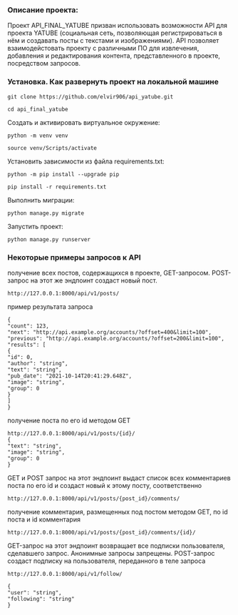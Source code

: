 ### Описание проекта:

Проект API_FINAL_YATUBE призван использовать возможности API для проекта YATUBE (социальная сеть, позволяющая регистрироваться в нём и создавать посты с текстами и изображениями). API позволяет взаимодейстовать проекту с различными ПО для извлечения, добавления и редактирования контента, представленного в проекте, посредством запросов.

### Установка. Как развернуть проект на локальной машине

```
git clone https://github.com/elvir906/api_yatube.git
```

```
cd api_final_yatube
```

Cоздать и активировать виртуальное окружение:

```
python -m venv venv
```

```
source venv/Scripts/activate
```

Установить зависимости из файла requirements.txt:

```
python -m pip install --upgrade pip
```

```
pip install -r requirements.txt
```

Выполнить миграции:

```
python manage.py migrate
```

Запустить проект:

```
python manage.py runserver
```
### Некоторые примеры запросов к API

получение всех постов, содержащихся в проекте, GET-запросом. POST-запрос на этот же эндпоинт создаст новый пост.
```
http://127.0.0.1:8000/api/v1/posts/
```
пример результата запроса
```
{
"count": 123,
"next": "http://api.example.org/accounts/?offset=400&limit=100",
"previous": "http://api.example.org/accounts/?offset=200&limit=100",
"results": [
{
"id": 0,
"author": "string",
"text": "string",
"pub_date": "2021-10-14T20:41:29.648Z",
"image": "string",
"group": 0
}
]
}
```

получение поста по его id методом GET
```
http://127.0.0.1:8000/api/v1/posts/{id}/
{
"text": "string",
"image": "string",
"group": 0
}
```

GET и POST запрос на этот эндпоинт выдаст список всех комментариев поста по его id и создаст новый к этому посту, соответственно
```
http://127.0.0.1:8000/api/v1/posts/{post_id}/comments/
```

получение комментария, размещенных под постом методом GET, по id поста и id комментария
```
http://127.0.0.1:8000/api/v1/posts/{post_id}/comments/{id}/
```

GET-запрос на этот эндпоинт возвращает все подписки пользователя, сделавшего запрос. Анонимные запросы запрещены. POST-запрос создаст подписку на пользователя, переданного в теле запроса
```
http://127.0.0.1:8000/api/v1/follow/

{
"user": "string",
"following": "string"
}
```
